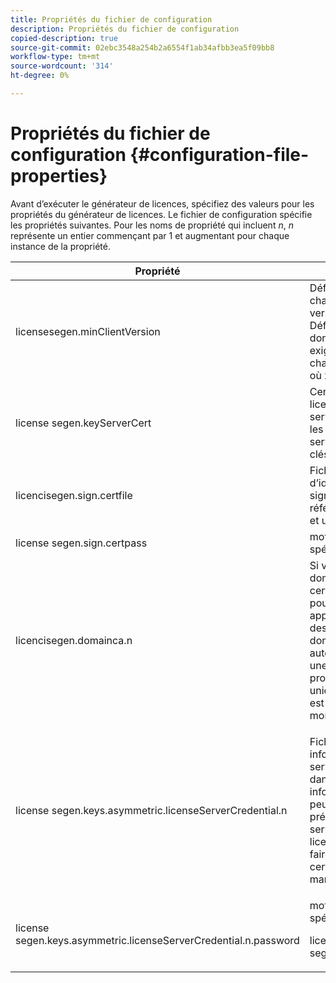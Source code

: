 ```yaml
---
title: Propriétés du fichier de configuration
description: Propriétés du fichier de configuration
copied-description: true
source-git-commit: 02ebc3548a254b2a6554f1ab34afbb3ea5f09bb8
workflow-type: tm+mt
source-wordcount: '314'
ht-degree: 0%

---
```


# Propriétés du fichier de configuration {#configuration-file-properties}

Avant d’exécuter le générateur de licences, spécifiez des valeurs pour les propriétés du générateur de licences. Le fichier de configuration spécifie les propriétés suivantes. Pour les noms de propriété qui incluent *n*, *n* représente un entier commençant par 1 et augmentant pour chaque instance de la propriété.

<table frame="all" colsep="1" rowsep="1" class="+ topic/table adobe-d/table " id="table_qk1_rry_n4"> 
 <thead class="- topic/thead "> 
  <tr rowsep="1" class="- topic/row "> 
   <th colname="1" class="- topic/entry entry"> Propriété </th> 
   <th colname="2" class="- topic/entry entry"> Description </th> 
  </tr> 
 </thead>
 <tbody class="- topic/tbody "> 
  <tr rowsep="1" class="- topic/row "> 
   <td colname="1" class="- topic/entry "><span class="+ topic/ph pr-d/codeph codeph"> licensesegen.minClientVersion</span> </td> 
   <td colname="2" class="- topic/entry "> Définissez la version cliente minimale prise en charge. Si elle n’est pas définie, toutes les versions sont prises en charge par défaut. Définissez cette valeur pour contrôler la manière dont les clients plus âgés répondent aux exigences de licence qu’ils ne prennent pas en charge. Spécifiez x (pour Accès par Adobe x.0) où x est le numéro de version principal. </td> 
  </tr> 
  <tr rowsep="1" class="- topic/row "> 
   <td colname="1" class="- topic/entry "><span class="+ topic/ph pr-d/codeph codeph"> license segen.keyServerCert</span> </td> 
   <td colname="2" class="- topic/entry "> Certificat de serveur clé (certificat de serveur de licences émis par un Adobe et utilisé par le serveur de clés). Ce certificat n’est utilisé que si les métadonnées/la stratégie indiquent qu’un serveur de clés est requis pour la diffusion de clés sur les appareils iOS. </td> 
  </tr> 
  <tr rowsep="1" class="- topic/row "> 
   <td colname="1" class="- topic/entry "><span class="+ topic/ph pr-d/codeph codeph"> licencisegen.sign.certfile</span> </td> 
   <td colname="2" class="- topic/entry "> Fichier PKCS12 contenant les informations d’identification du serveur de licences pour la signature des licences. Cette propriété doit faire référence à un fichier .pfx contenant un certificat et une clé privée. </td> 
  </tr> 
  <tr rowsep="1" class="- topic/row "> 
   <td colname="1" class="- topic/entry "><span class="+ topic/ph pr-d/codeph codeph"> license segen.sign.certpass</span> </td> 
   <td colname="2" class="- topic/entry ">mot de passe utilisé pour protéger le fichier spécifié par <span class="+ topic/ph pr-d/codeph codeph"> license segen.sign.certfile.</span> </td> 
  </tr> 
  <tr rowsep="1" class="- topic/row "> 
   <td colname="1" class="- topic/entry "><span class="+ topic/ph pr-d/codeph codeph">licencisegen.domainca.n</span> </td> 
   <td colname="2" class="- topic/entry "> Si vous générez des licences liées à des domaines, un ou plusieurs certificats d’autorité de certification de domaine doivent être spécifiés pour indiquer les autorités de domaine approuvées par cet émetteur de licences. Si le destinataire de la licence est un certificat de domaine, qui n’a pas été émis par l’une des autorités de certification de domaine spécifiées, une licence ne peut pas être générée. Cette propriété spécifie un fichier .cer contenant uniquement le certificat (le format PEM ou DER est acceptable). n doit augmenter de manière monotone, en commençant par 1. </td> 
  </tr> 
  <tr rowsep="1" class="- topic/row "> 
   <td colname="1" class="- topic/entry "><span class="+ topic/ph pr-d/codeph codeph">license segen.keys.asymmetric.licenseServerCredential.n</span> </td> 
   <td colname="2" class="- topic/entry "> <p class="- topic/p ">Fichier PKCS12 facultatif contenant des informations d’identification supplémentaires du serveur de licences pour le décryptage du CEK dans les métadonnées et la stratégie. Des informations d’identification supplémentaires peuvent être configurées si du contenu a été précédemment conditionné avec un certificat de serveur de licences autre que celui spécifié par <span class="codeph"> licencisegen.sign.certfile</span>. Cette propriété doit faire référence à une propriété <span class="filepath"> .pfx</span> contenant un certificat et une clé privée. n doit augmenter de manière monotone, en commençant par 1. </p> </td> 
  </tr> 
  <tr rowsep="0" class="- topic/row "> 
   <td colname="1" class="- topic/entry "><span class="+ topic/ph pr-d/codeph codeph">license segen.keys.asymmetric.licenseServerCredential.n.password</span> </td> 
   <td colname="2" class="- topic/entry ">mot de passe utilisé pour protéger le fichier spécifié par : <p><span class="+ topic/ph pr-d/codeph codeph"> license segen.keys.asymmetric.licenseServerCredential.n</span> </p> </td> 
  </tr> 
 </tbody> 
</table>
